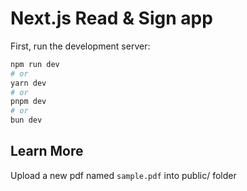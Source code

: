 # Next.js Read & Sign app

First, run the development server:

```bash
npm run dev
# or
yarn dev
# or
pnpm dev
# or
bun dev
```

## Learn More

Upload a new pdf named `sample.pdf` into public/ folder
